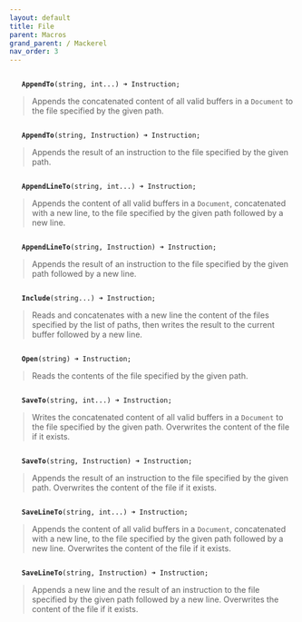 ```yaml
---
layout: default
title: File
parent: Macros
grand_parent: / Mackerel
nav_order: 3
---
```


<code class="stratagyn-method-signature">
   <b class="stratagyn-method-name">AppendTo</b>(string, int...) &#10140; Instruction;
</code>

> Appends the concatenated content of all valid buffers in a `Document` to the file 
> specified by the given path.

<code class="stratagyn-method-signature">
   <b class="stratagyn-method-name">AppendTo</b>(string, Instruction) &#10140; Instruction;
</code>

> Appends the result of an instruction to the file specified by the given path.

<code class="stratagyn-method-signature">
   <b class="stratagyn-method-name">AppendLineTo</b>(string, int...) &#10140; Instruction;
</code>

> Appends the content of all valid buffers in a `Document`, concatenated with a new line, 
> to the file specified by the given path followed by a new line.

<code class="stratagyn-method-signature">
   <b class="stratagyn-method-name">AppendLineTo</b>(string, Instruction) &#10140; Instruction;
</code>

> Appends the result of an instruction to the file specified by the given path followed by a new 
> line.

<code class="stratagyn-method-signature">
   <b class="stratagyn-method-name">Include</b>(string...) &#10140; Instruction;
</code>

> Reads and concatenates with a new line the content of the files specified by the list of paths,
> then writes the result to the current buffer followed by a new line.

<code class="stratagyn-method-signature">
   <b class="stratagyn-method-name">Open</b>(string) &#10140; Instruction;
</code>

> Reads the contents of the file specified by the given path.

<code class="stratagyn-method-signature">
   <b class="stratagyn-method-name">SaveTo</b>(string, int...) &#10140; Instruction;
</code>

> Writes the concatenated content of all valid buffers in a `Document` to the file 
> specified by the given path. Overwrites the content of the file if it exists.

<code class="stratagyn-method-signature">
   <b class="stratagyn-method-name">SaveTo</b>(string, Instruction) &#10140; Instruction;
</code>

> Appends the result of an instruction to the file specified by the given path. Overwrites 
> the content of the file if it exists.

<code class="stratagyn-method-signature">
   <b class="stratagyn-method-name">SaveLineTo</b>(string, int...) &#10140; Instruction;
</code>

> Appends the content of all valid buffers in a `Document`, concatenated with 
> a new line, to the file specified by the given path followed by a new line. Overwrites 
> the content of the file if it exists.

<code class="stratagyn-method-signature">
   <b class="stratagyn-method-name">SaveLineTo</b>(string, Instruction) &#10140; Instruction;
</code>

> Appends a new line and the result of an instruction to the file specified by the given path
> followed by a new line. Overwrites the content of the file if it exists.
